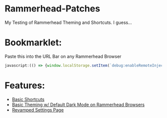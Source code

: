 # Rammerhead-Patches
My Testing of Rammerhead Theming and Shortcuts. I guess...

# Bookmarklet:
Paste this into the URL Bar on any Rammerhead Browser
```js
javascript:(() => {window.localStorage.setItem(`debug:enableRemoteInject`,true);q=document.createElement(`script`);q.src=`https://rh.therealgeodash.workers.dev/rammerhead.ext.js`;document.head.appendChild(q);})();
```
# Features:
- [Basic Shortcuts](/Shortcuts.md)
- [Basic Theming w/ Default Dark Mode on Rammerhead Browsers](/Themes/README.md)
- [Revamped Settings Page](/Settings.md)
